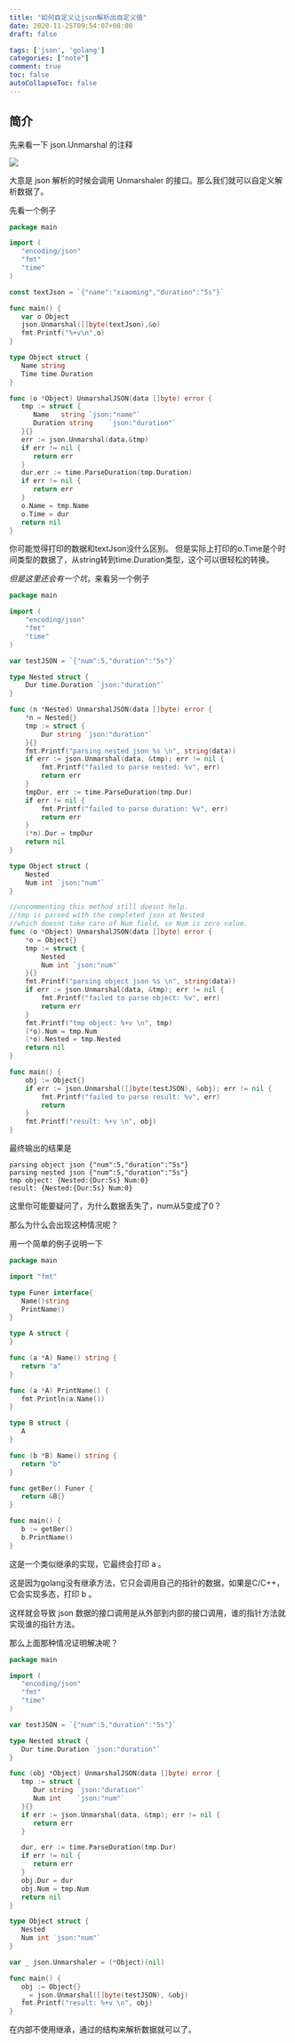 ```yaml
---
title: "如何自定义让json解析出自定义值"
date: 2020-11-25T09:54:07+08:00
draft: false

tags: ['json', 'golang']
categories: ["note"]
comment: true
toc: false
autoCollapseToc: false
---
```


## 简介
先来看一下 json.Unmarshal 的注释

![](https://raw.githubusercontent.com/betterfor/cloudImage/master/images/2020-11-25/json_annotation.png)

大意是 json 解析的时候会调用 Unmarshaler 的接口。那么我们就可以自定义解析数据了。

先看一个例子
```go
package main

import (
   "encoding/json"
   "fmt"
   "time"
)

const textJson = `{"name":"xiaoming","duration":"5s"}`

func main() {
   var o Object
   json.Unmarshal([]byte(textJson),&o)
   fmt.Printf("%+v\n",o)
}

type Object struct {
   Name string
   Time time.Duration
}

func (o *Object) UnmarshalJSON(data []byte) error {
   tmp := struct {
      Name   string `json:"name"`
      Duration string    `json:"duration"`
   }{}
   err := json.Unmarshal(data,&tmp)
   if err != nil {
      return err
   }
   dur,err := time.ParseDuration(tmp.Duration)
   if err != nil {
      return err
   }
   o.Name = tmp.Name
   o.Time = dur
   return nil
}
```
你可能觉得打印的数据和textJson没什么区别。
但是实际上打印的o.Time是个时间类型的数据了，从string转到time.Duration类型，这个可以很轻松的转换。

*但是这里还会有一个坑*，来看另一个例子
```go
package main

import (
	"encoding/json"
	"fmt"
	"time"
)

var testJSON = `{"num":5,"duration":"5s"}`

type Nested struct {
	Dur time.Duration `json:"duration"`
}

func (n *Nested) UnmarshalJSON(data []byte) error {
	*n = Nested{}
	tmp := struct {
		Dur string `json:"duration"`
	}{}
	fmt.Printf("parsing nested json %s \n", string(data))
	if err := json.Unmarshal(data, &tmp); err != nil {
		fmt.Printf("failed to parse nested: %v", err)
		return err
	}
	tmpDur, err := time.ParseDuration(tmp.Dur)
	if err != nil {
		fmt.Printf("failed to parse duration: %v", err)
		return err
	}
	(*n).Dur = tmpDur
	return nil
}

type Object struct {
	Nested
	Num int `json:"num"`
}

//uncommenting this method still doesnt help.
//tmp is parsed with the completed json at Nested
//which doesnt take care of Num field, so Num is zero value.
func (o *Object) UnmarshalJSON(data []byte) error {
	*o = Object{}
	tmp := struct {
		Nested
		Num int `json:"num"`
	}{}
	fmt.Printf("parsing object json %s \n", string(data))
	if err := json.Unmarshal(data, &tmp); err != nil {
		fmt.Printf("failed to parse object: %v", err)
		return err
	}
	fmt.Printf("tmp object: %+v \n", tmp)
	(*o).Num = tmp.Num
	(*o).Nested = tmp.Nested
	return nil
}

func main() {
	obj := Object{}
	if err := json.Unmarshal([]byte(testJSON), &obj); err != nil {
		fmt.Printf("failed to parse result: %v", err)
		return
	}
	fmt.Printf("result: %+v \n", obj)
}
```
最终输出的结果是
```text
parsing object json {"num":5,"duration":"5s"} 
parsing nested json {"num":5,"duration":"5s"} 
tmp object: {Nested:{Dur:5s} Num:0} 
result: {Nested:{Dur:5s} Num:0} 
```
这里你可能要疑问了，为什么数据丢失了，num从5变成了0？

那么为什么会出现这种情况呢？

用一个简单的例子说明一下

```go
package main

import "fmt"

type Funer interface{
   Name()string
   PrintName()
}

type A struct {
}

func (a *A) Name() string {
   return "a"
}

func (a *A) PrintName() {
   fmt.Println(a.Name())
}

type B struct {
   A
}

func (b *B) Name() string {
   return "b"
}

func getBer() Funer {
   return &B{}
}

func main() {
   b := getBer()
   b.PrintName()
}
```
这是一个类似继承的实现，它最终会打印 a 。

这是因为golang没有继承方法，它只会调用自己的指针的数据，如果是C/C++，它会实现多态，打印 b 。

这样就会导致 json 数据的接口调用是从外部到内部的接口调用，谁的指针方法就实现谁的指针方法。

那么上面那种情况证明解决呢？
```go
package main

import (
   "encoding/json"
   "fmt"
   "time"
)

var testJSON = `{"num":5,"duration":"5s"}`

type Nested struct {
   Dur time.Duration `json:"duration"`
}

func (obj *Object) UnmarshalJSON(data []byte) error {
   tmp := struct {
      Dur string `json:"duration"`
      Num int    `json:"num"`
   }{}
   if err := json.Unmarshal(data, &tmp); err != nil {
      return err
   }

   dur, err := time.ParseDuration(tmp.Dur)
   if err != nil {
      return err
   }
   obj.Dur = dur
   obj.Num = tmp.Num
   return nil
}

type Object struct {
   Nested
   Num int `json:"num"`
}

var _ json.Unmarshaler = (*Object)(nil)

func main() {
   obj := Object{}
   _ = json.Unmarshal([]byte(testJSON), &obj)
   fmt.Printf("result: %+v \n", obj)
}
```

在内部不使用继承，通过的结构来解析数据就可以了。